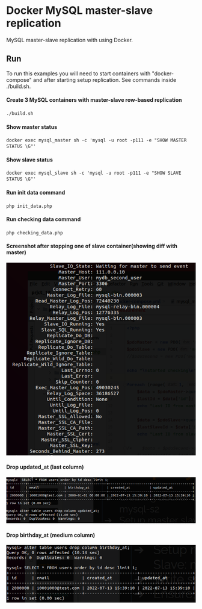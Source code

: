 Docker MySQL master-slave replication 
========================

MySQL master-slave replication with using Docker. 

## Run

To run this examples you will need to start containers with "docker-compose" 
and after starting setup replication. See commands inside ./build.sh. 

#### Create 3 MySQL containers with master-slave row-based replication 

```
./build.sh
```

#### Show master status

```
docker exec mysql_master sh -c 'mysql -u root -p111 -e "SHOW MASTER STATUS \G"'
```

#### Show slave status

```
docker exec mysql_slave sh -c 'mysql -u root -p111 -e "SHOW SLAVE STATUS \G"'
```

#### Run init data command

```
php init_data.php
```

#### Run checking data command

```
php checking_data.php 
```

#### Screenshot after stopping one of slave container(showing diff with master)

![Seconds behind master](./seconds_behind_master.png)

#### Drop updated_at (last column)

![Last column](./last_column.png)

#### Drop birthday_at (medium column)

![Medium colunm](./medium_colunm.png)
